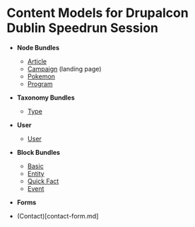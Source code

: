 # Content Models for Drupalcon Dublin Speedrun Session

* **Node Bundles**
  * [Article](artcle.md)
  * [Campaign](campaign.md) (landing page)
  * [Pokemon](pokemon.md)
  * [Program](program.md)

* **Taxonomy Bundles**
  * [Type](type.md)

* **User**
  * [User](user.md)

* **Block Bundles**
  * [Basic](basic-block.md)
  * [Entity](entity-block.md)
  * [Quick Fact](quick-facts.md)
  * [Event](event.md)
* **Forms**
* (Contact)[contact-form.md]
